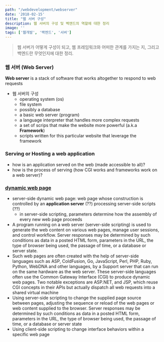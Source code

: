 ```yaml
---
path: "/webdevelopment/webserver"
date: '2018-02-15'
title: "웹 서버 구성"
description: 웹 서버의 구성 및 벡엔드의 역할에 대한 정리
image: ''
tags: ['웹개발', '백엔드', '서버']
---
```

> 웹 서버가 어떻게 구성이 되고, 웹 프레임워크와 어떠한 관계를 가지는 지, 그리고 백엔드란 무엇인지에 대한 정리.

### 웹 서버 (Web Server)
__Web server__ is a stack of software that works altogether to respond to web requests
- 웹 서버의 구성
    - operating system (os)
    - file system
    - possibly a database
    - a basic web server (program)
    - a language interpreter that handles more complex requests
    - a set of scrips that make the website more powerful (a.k.a __Framework__)
    - scripts written for this particular website that leverage the framework

### Serving or Hosting a web application
- how is an application served on the web (made accessible to all)?
- how is the process of serving (how CGI works and frameworks work on a web server)?

### [dynamic web page](https://en.wikipedia.org/wiki/Dynamic_web_page) 
- server-side dynamic web page: web page whose construction is controlled by an __application server__ (??) processing server-side scripts (??)
    - in server-side scripting, parameters determine how the assembly of every new web page proceeds
- A program running on a web server (server-side scripting) is used to generate the web content on various web pages, manage user sessions, and control workflow. Server responses may be determined by such conditions as data in a posted HTML form, parameters in the URL, the type of browser being used, the passage of time, or a database or server state. 
- Such web pages are often created with the help of server-side languages such as ASP, ColdFusion, Go, JavaScript, Perl, PHP, Ruby, Python, WebDNA and other languages, by a Support server that can run on the same hardware as the web server. These server-side languages often use the Common Gateway Interface (CGI) to produce dynamic web pages. Two notable exceptions are ASP.NET, and JSP, which reuse CGI concepts in their APIs but actually dispatch all web requests into a shared virtual machine
- Using server-side scripting to change the supplied page source between pages, adjusting the sequence or reload of the web pages or web content supplied to the browser. Server responses may be determined by such conditions as data in a posted HTML form, parameters in the URL, the type of browser being used, the passage of time, or a database or server state
- Using client-side scripting to change interface behaviors within a specific web page
